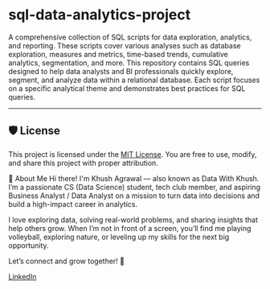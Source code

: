 # sql-data-analytics-project
A comprehensive collection of SQL scripts for data exploration, analytics, and reporting. These scripts cover various analyses such as database exploration, measures and metrics, time-based trends, cumulative analytics, segmentation, and more.
This repository contains SQL queries designed to help data analysts and BI professionals quickly explore, segment, and analyze data within a relational database. Each script focuses on a specific analytical theme and demonstrates best practices for SQL queries.

---

## 🛡️ License

This project is licensed under the [MIT License](LICENSE). You are free to use, modify, and share this project with proper attribution.

🌟 About Me
Hi there! I'm Khush Agrawal — also known as Data With Khush.
I’m a passionate CS (Data Science) student, tech club member, and aspiring Business Analyst / Data Analyst on a mission to turn data into decisions and build a high-impact career in analytics.

I love exploring data, solving real-world problems, and sharing insights that help others grow. When I’m not in front of a screen, you’ll find me playing volleyball, exploring nature, or leveling up my skills for the next big opportunity.

Let’s connect and grow together! 🚀

[LinkedIn](www.linkedin.com/in/khush-agrawal007)

